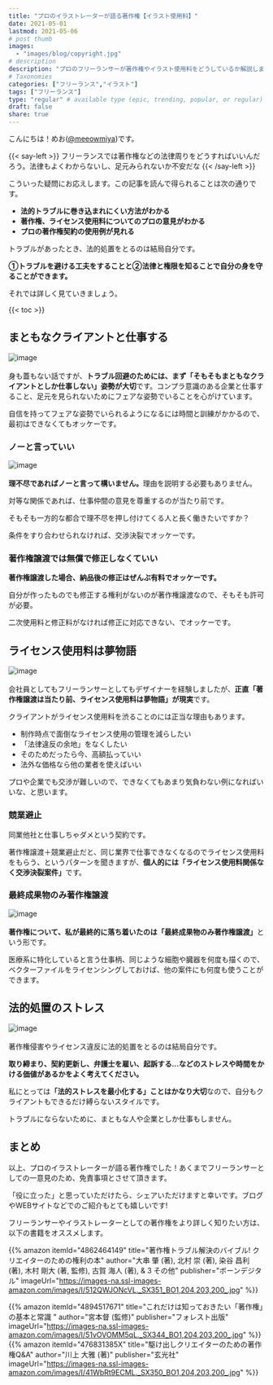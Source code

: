 ```yaml
---
title: "プロのイラストレーターが語る著作権【イラスト使用料】"
date: 2021-05-01
lastmod: 2021-05-06
# post thumb
images:
  - "images/blog/copyright.jpg"
# description
description: "プロのフリーランサーが著作権やイラスト使用料をどうしているか解説します。"
# Taxonomies
categories: ["フリーランス","イラスト"]
tags: ["フリーランス"]
type: "regular" # available type (epic, trending, popular, or regular)
draft: false
share: true
---
```


こんにちは！めお(<u><a href="https://twitter.com/meeowmiya" target="_blank">@meeowmiya</a></u>)です。

{{< say-left >}}
フリーランスでは著作権などの法律周りをどうすればいいんだろう。法律もよくわからないし、足元みられないか不安だな
{{< /say-left >}}

こういった疑問にお応えします。この記事を読んで得られることは次の通りです。


* **法的トラブルに巻き込まれにくい方法がわかる**
* **著作権、ライセンス使用料についてのプロの意見がわかる**
* **プロの著作権契約の使用例が見れる**

トラブルがあったとき、法的処置をとるのは結局自分です。

<span class="keiko-red">**①トラブルを避ける工夫をすることと②法律と権限を知ることで自分の身を守ることができます。**</span>


それでは詳しく見ていきましょう。

{{< toc >}}

## まともなクライアントと仕事する
![image](../../images/undraw/undraw_business_deal.svg)<br><br>
身も蓋もない話ですが、<span class="keiko-red">**トラブル回避のためには、まず「そもそもまともなクライアントとしか仕事しない」姿勢が大切**</span>です。コンプラ意識のある企業と仕事すること、足元を見られないためにフェアな姿勢でいることを心がけています。

自信を持ってフェアな姿勢でいられるようになるには時間と訓練がかかるので、最初はできなくてもオッケーです。

### ノーと言っていい
![image](../../images/undraw/undraw_like_dislike.svg)<br><br>
<span class="keiko-red">**理不尽であればノーと言って構いません。**</span>理由を説明する必要もありません。

対等な関係であれば、仕事仲間の意見を尊重するのが当たり前です。

そもそも一方的な都合で理不尽を押し付けてくる人と長く働きたいですか？

条件をすり合わせられなければ、交渉決裂でオッケーです。

### 著作権譲渡では無償で修正しなくていい

<span class="keiko-red">**著作権譲渡した場合、納品後の修正はぜんぶ有料でオッケーです。**</span>

自分が作ったものでも修正する権利がないのが著作権譲渡なので、そもそも許可が必要。

二次使用料と修正料がなければ修正に対応できない、でオッケーです。

## ライセンス使用料は夢物語
![image](../../images/undraw/undraw_counting_stars.svg)<br><br>
会社員としてもフリーランサーとしてもデザイナーを経験しましたが、<span class="keiko-red">**正直「著作権譲渡は当たり前、ライセンス使用料は夢物語」が現実**</span>です。

クライアントがライセンス使用料を渋ることのには正当な理由もあります。

* 制作時点で面倒なライセンス使用の管理を減らしたい
* 「法律違反の余地」をなくしたい
* そのためだったら今、高額払っていい
* 法外な価格なら他の業者を使えばいい

プロや企業でも交渉が難しいので、できなくてもあまり気負わない例になればいいな、と思います。
### 競業避止

同業他社と仕事しちゃダメという契約です。

著作権譲渡＋競業避止だと、同じ業界で仕事できなくなるのでライセンス使用料をもらう、というパターンを聞きますが、<span class="keiko-red">**個人的には「ライセンス使用料関係なく交渉決裂案件」**</span>です。

### 最終成果物のみ著作権譲渡
![image](../../images/undraw/undraw_agreement.svg)<br><br>
<span class="keiko-red">**著作権について、私が最終的に落ち着いたのは「最終成果物のみ著作権譲渡」**</span>という形です。

医療系に特化していると言う仕事柄、同じような細胞や臓器を何度も描くので、ベクターファイルをライセンシングしておけば、他の案件にも何度も使うことができます。


## 法的処置のストレス
![image](../../images/undraw/undraw_ideas.svg)<br><br>
著作権侵害やライセンス違反に法的処置をとるのは結局自分です。

<span class="keiko-red">**取り締まり、契約更新し、弁護士を雇い、起訴する...などのストレスや時間をかける価値があるかをよく考えてください。**</span>

私にとっては<span class="keiko-red">**「法的ストレスを最小化する」ことはかなり大切**</span>なので、自分もクライアントもできるだけ縛らないスタイルです。

トラブルにならないために、まともな人や企業としか仕事もしません。

## まとめ

以上、プロのイラストレーターが語る著作権でした！あくまでフリーランサーとしての一意見のため、免責事項とさせて頂きます。

「役に立った」と思っていただけたら、シェアいただけますと幸いです。ブログやWEBサイトなどでのご紹介もとても嬉しいです!

フリーランサーやイラストレーターとしての著作権をより詳しく知りたい方は、以下の書籍をオススメします。

{{% amazon 
  itemId="4862464149"
  title="著作権トラブル解決のバイブル! クリエイターのための権利の本"
  author="大串 肇  (著), 北村 崇  (著), 染谷 昌利  (著), 木村 剛大  (著, 監修), 古賀 海人  (著), & 3 その他"
  publisher="ボーンデジタル"
  imageUrl="https://images-na.ssl-images-amazon.com/images/I/512QWJONcVL._SX351_BO1,204,203,200_.jpg"
%}}

{{% amazon 
  itemId="4894517671"
  title="これだけは知っておきたい「著作権」の基本と常識 "
  author="宮本督  (監修)"
  publisher="フォレスト出版"
  imageUrl="https://images-na.ssl-images-amazon.com/images/I/51vOVOMM5qL._SX344_BO1,204,203,200_.jpg"
%}}
{{% amazon 
  itemId="476831385X"
  title="駆け出しクリエイターのための著作権Q&A"
  author="川上 大雅 (著)"
  publisher="玄光社"
  imageUrl="https://images-na.ssl-images-amazon.com/images/I/41WbRt9ECML._SX350_BO1,204,203,200_.jpg"
%}}
